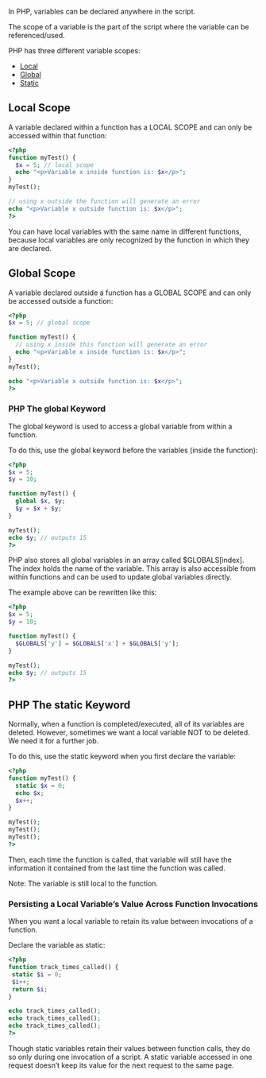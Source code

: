 In PHP, variables can be declared anywhere in the script.

The scope of a variable is the part of the script where the variable can be referenced/used.

PHP has three different variable scopes:

+ [Local](#local-scope)
+ [Global](#global-scope)
+ [Static](#php-the-static-keyword)

## Local Scope
A variable declared within a function has a LOCAL SCOPE and can only be accessed within that function:

``` php
<?php
function myTest() {
  $x = 5; // local scope
  echo "<p>Variable x inside function is: $x</p>";
}
myTest();

// using x outside the function will generate an error
echo "<p>Variable x outside function is: $x</p>";
?>
```
You can have local variables with the same name in different functions, because local variables are only recognized by the function in which they are declared.

## Global Scope
A variable declared outside a function has a GLOBAL SCOPE and can only be accessed outside a function:

``` php
<?php
$x = 5; // global scope

function myTest() {
  // using x inside this function will generate an error
  echo "<p>Variable x inside function is: $x</p>";
}
myTest();

echo "<p>Variable x outside function is: $x</p>";
?>
```

### PHP The global Keyword
The global keyword is used to access a global variable from within a function.

To do this, use the global keyword before the variables (inside the function):
``` php
<?php
$x = 5;
$y = 10;

function myTest() {
  global $x, $y;
  $y = $x + $y;
}

myTest();
echo $y; // outputs 15
?>
```

PHP also stores all global variables in an array called $GLOBALS[index]. The index holds the name of the variable. This array is also accessible from within functions and can be used to update global variables directly.

The example above can be rewritten like this:
``` php
<?php
$x = 5;
$y = 10;

function myTest() {
  $GLOBALS['y'] = $GLOBALS['x'] + $GLOBALS['y'];
}

myTest();
echo $y; // outputs 15
?>
```	

## PHP The static Keyword
Normally, when a function is completed/executed, all of its variables are deleted. However, sometimes we want a local variable NOT to be deleted. We need it for a further job.

To do this, use the static keyword when you first declare the variable:
``` php
<?php
function myTest() {
  static $x = 0;
  echo $x;
  $x++;
}

myTest();
myTest();
myTest();
?>
```

Then, each time the function is called, that variable will still have the information it contained from the last time the function was called.

Note: The variable is still local to the function.

###  Persisting a Local Variable’s Value Across Function Invocations

When you want a local variable to retain its value between invocations of a function.

Declare the variable as static:

``` php
<?php
function track_times_called() {
 static $i = 0;
 $i++;
 return $i;
}

echo track_times_called();
echo track_times_called();
echo track_times_called();
?>
```
Though static variables retain their values between function calls, they do so only during one invocation of a script. A static variable accessed in one request doesn’t keep its value for the next request to the same page.